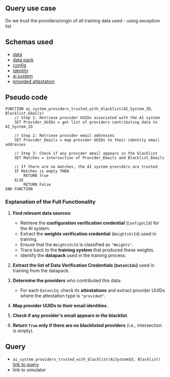 ## Query use case

Do we trust the providers/origin of all training data used - using exception list


## Schemas used

* [data](https://github.com/nqminds/Trusted-AI-BOM/blob/training-data-provenance/packages/schemas/src/taibom-schemas/10-data.v1.0.0.schema.yaml)
* [data pack](https://github.com/nqminds/Trusted-AI-BOM/blob/training-data-provenance/packages/schemas/src/taibom-schemas/20-data-pack.v1.0.0.schema.yaml)
* [config](https://github.com/nqminds/Trusted-AI-BOM/blob/training-data-provenance/packages/schemas/src/taibom-schemas/25-config.v1.0.0.schema.yaml) 
* [identity](https://github.com/nqminds/Trusted-AI-BOM/blob/training-data-provenance/packages/schemas/src/taibom-schemas/5-identity.v1.0.0.schema.yaml)
* [ai system](https://github.com/nqminds/Trusted-AI-BOM/blob/training-data-provenance/packages/schemas/src/taibom-schemas/50-ai-system.v1.0.0.schema.yaml)
* [provided attestation](https://github.com/nqminds/Trusted-AI-BOM/blob/training-data-provenance/packages/schemas/src/taibom-schemas/64-provided_attestation.v1.0.0.schema.yaml)


## Pseudo code 

```
FUNCTION ai_system_providers_trusted_with_blacklist(AI_System_ID, Blacklist_Emails)
    // Step 1: Retrieve provider UUIDs associated with the AI system
    SET Provider_UUIDs = get list of providers contributing data to AI_System_ID

    // Step 2: Retrieve provider email addresses
    SET Provider_Emails = map provider UUIDs to their identity email addresses

    // Step 3: Check if any provider email appears in the blacklist
    SET Matches = intersection of Provider_Emails and Blacklist_Emails

    // If there are no matches, the AI system providers are trusted
    IF Matches is empty THEN
        RETURN True
    ELSE
        RETURN False
END FUNCTION

```

### **Explanation of the Full Functionality**
1. **Find relevant data sources**:  
   - Retrieve the **configuration verification credential** (`ConfigVcId`) for the AI system.  
   - Extract the **weights verification credential** (`WeightsVcId`) used in training.  
   - Ensure that the `WeightsVcId` is classified as `"Weights"`.  
   - Trace back to the **training system** that produced these weights.  
   - Identify the **datapack** used in the training process.  

2. **Extract the list of Data Verification Credentials (`DataVcIds`)** used in training from the datapack.  

3. **Determine the providers** who contributed this data:  
   - For each `DataVcId`, check its **attestations** and extract provider UUIDs where the attestation type is `"provided"`.  

4. **Map provider UUIDs to their email identities**.  

5. **Check if any provider's email appears in the blacklist**.  

6. **Return `True` only if there are no blacklisted providers** (i.e., intersection is empty).  


## Query

- `ai_system_providers_trusted_with_blacklist(AiSystemId, Blacklist)` [link to query](https://github.com/nqminds/Trusted-AI-BOM/blob/training-data-provenance/packages/claim_cascade_batteries/taibom-battery/scenarios.json#L201-L204)
- link to simulator 
